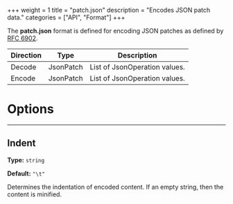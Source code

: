 +++
weight = 1
title = "patch.json"
description = "Encodes JSON patch data."
categories = ["API", "Format"]
+++

The **patch.json** format is defined for encoding JSON patches as defined
by [RFC 6902](https://datatracker.ietf.org/doc/html/rfc6902/).

| Direction | Type | Description |
| --- | --- | --- |
| Decode | JsonPatch | List of JsonOperation values. |
| Encode | JsonPatch | List of JsonOperation values. |

# Options

----

## Indent

**Type:** `string`

**Default:** `"\t"`

Determines the indentation of encoded content. If an empty string, then the
content is minified.
